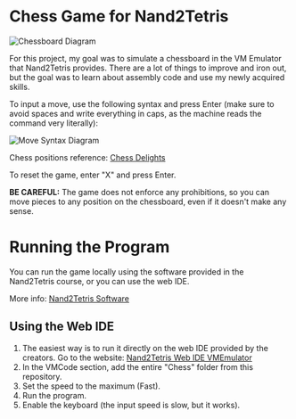 # Chess Game for Nand2Tetris

![Chessboard Diagram](https://github.com/jd-becerra/nand2tetris-Chess/assets/112126654/5e4b1c82-d80b-4c09-a673-03dee915f3a3)

For this project, my goal was to simulate a chessboard in the VM Emulator that Nand2Tetris provides. There are a lot of things to improve and iron out, but the goal was to learn about assembly code and use my newly acquired skills.

To input a move, use the following syntax and press Enter (make sure to avoid spaces and write everything in caps, as the machine reads the command very literally):

![Move Syntax Diagram](https://github.com/jd-becerra/nand2tetris-Chess/assets/112126654/4840d1a1-58e0-4878-842e-03815c366765)

Chess positions reference: [Chess Delights](https://chessdelights.com/chess-positions/)

To reset the game, enter "X" and press Enter.

**BE CAREFUL:** The game does not enforce any prohibitions, so you can move pieces to any position on the chessboard, even if it doesn't make any sense.

# Running the Program
You can run the game locally using the software provided in the Nand2Tetris course, or you can use the web IDE.

More info: [Nand2Tetris Software](https://www.nand2tetris.org/software)

## Using the Web IDE
1. The easiest way is to run it directly on the web IDE provided by the creators. Go to the website:
     [Nand2Tetris Web IDE VMEmulator](https://nand2tetris.github.io/web-ide/vm)
2. In the VMCode section, add the entire "Chess" folder from this repository.
3. Set the speed to the maximum (Fast).
4. Run the program.
5. Enable the keyboard (the input speed is slow, but it works).
